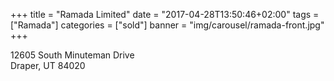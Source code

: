 +++
title = "Ramada Limited"
date = "2017-04-28T13:50:46+02:00"
tags = ["Ramada"]
categories = ["sold"]
banner = "img/carousel/ramada-front.jpg"
+++

12605 South Minuteman Drive
<br>
Draper, UT 84020
